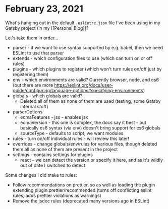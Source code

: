 # February 23, 2021

What's hanging out in the default `.eslintrc.json` file I've been using in my Gatsby project (in my [[Personal Blog]]?

Let's take them in order...

- parser - if we want to use syntax supported by e.g. babel, then we need ESLint to use that parser
- extends - which configuration files to use (which can turn on or off rules)
- plugins - which plugins to register (which won't turn rules on/off just by registering them)
- env - which environments are valid? Currently browser, node, and es6 (but there are more https://eslint.org/docs/user-guide/configuring/language-options#specifying-environments)
- globals - which globals are valid?
  - Deleted all of them as none of them are used (testing, some Gatsby internal stuff)
- parserOptions
  - ecmaFeatures - jsx - enables jsx
  - ecmaVersion - this one is complex, the docs say it best - but basically es6 syntax (via env) doesn't bring support for es6 globals
  - sourceType - defaults to script, we want modules
- rules - turn on/off individual rules - will review this later!
- overrides - change globals/env/rules for various files, though deleted them all as none of them are present in the project
- settings - contains settings for plugins
  - react - we can detect the version or specify it here, and as it's wildly out of date I switched to detect

Some changes I did make to rules:

- Follow recommendations on prettier, so as well as loading the plugin extending plugin:prettier/recommended (turns off conflicting eslint rules, adds prettier violations as warnings)
- Remove the jsdoc rules (deprecated many versions ago in ESLint)
